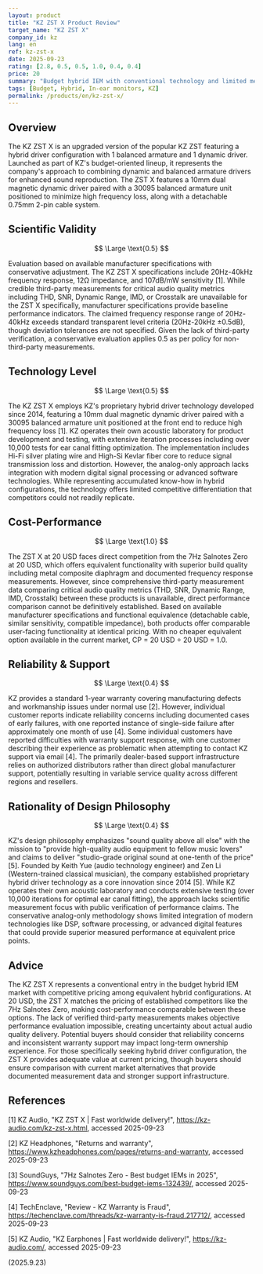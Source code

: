 ```yaml
---
layout: product
title: "KZ ZST X Product Review"
target_name: "KZ ZST X"
company_id: kz
lang: en
ref: kz-zst-x
date: 2025-09-23
rating: [2.8, 0.5, 0.5, 1.0, 0.4, 0.4]
price: 20
summary: "Budget hybrid IEM with conventional technology and limited measurement verification"
tags: [Budget, Hybrid, In-ear monitors, KZ]
permalink: /products/en/kz-zst-x/
---
```

## Overview

The KZ ZST X is an upgraded version of the popular KZ ZST featuring a hybrid driver configuration with 1 balanced armature and 1 dynamic driver. Launched as part of KZ's budget-oriented lineup, it represents the company's approach to combining dynamic and balanced armature drivers for enhanced sound reproduction. The ZST X features a 10mm dual magnetic dynamic driver paired with a 30095 balanced armature unit positioned to minimize high frequency loss, along with a detachable 0.75mm 2-pin cable system.

## Scientific Validity

$$ \Large \text{0.5} $$

Evaluation based on available manufacturer specifications with conservative adjustment. The KZ ZST X specifications include 20Hz-40kHz frequency response, 12Ω impedance, and 107dB/mW sensitivity [1]. While credible third-party measurements for critical audio quality metrics including THD, SNR, Dynamic Range, IMD, or Crosstalk are unavailable for the ZST X specifically, manufacturer specifications provide baseline performance indicators. The claimed frequency response range of 20Hz-40kHz exceeds standard transparent level criteria (20Hz-20kHz ±0.5dB), though deviation tolerances are not specified. Given the lack of third-party verification, a conservative evaluation applies 0.5 as per policy for non-third-party measurements.

## Technology Level

$$ \Large \text{0.5} $$

The KZ ZST X employs KZ's proprietary hybrid driver technology developed since 2014, featuring a 10mm dual magnetic dynamic driver paired with a 30095 balanced armature unit positioned at the front end to reduce high frequency loss [1]. KZ operates their own acoustic laboratory for product development and testing, with extensive iteration processes including over 10,000 tests for ear canal fitting optimization. The implementation includes Hi-Fi silver plating wire and High-Si Kevlar fiber core to reduce signal transmission loss and distortion. However, the analog-only approach lacks integration with modern digital signal processing or advanced software technologies. While representing accumulated know-how in hybrid configurations, the technology offers limited competitive differentiation that competitors could not readily replicate.

## Cost-Performance

$$ \Large \text{1.0} $$

The ZST X at 20 USD faces direct competition from the 7Hz Salnotes Zero at 20 USD, which offers equivalent functionality with superior build quality including metal composite diaphragm and documented frequency response measurements. However, since comprehensive third-party measurement data comparing critical audio quality metrics (THD, SNR, Dynamic Range, IMD, Crosstalk) between these products is unavailable, direct performance comparison cannot be definitively established. Based on available manufacturer specifications and functional equivalence (detachable cable, similar sensitivity, compatible impedance), both products offer comparable user-facing functionality at identical pricing. With no cheaper equivalent option available in the current market, CP = 20 USD ÷ 20 USD = 1.0.

## Reliability & Support

$$ \Large \text{0.4} $$

KZ provides a standard 1-year warranty covering manufacturing defects and workmanship issues under normal use [2]. However, individual customer reports indicate reliability concerns including documented cases of early failures, with one reported instance of single-side failure after approximately one month of use [4]. Some individual customers have reported difficulties with warranty support response, with one customer describing their experience as problematic when attempting to contact KZ support via email [4]. The primarily dealer-based support infrastructure relies on authorized distributors rather than direct global manufacturer support, potentially resulting in variable service quality across different regions and resellers.

## Rationality of Design Philosophy

$$ \Large \text{0.4} $$

KZ's design philosophy emphasizes "sound quality above all else" with the mission to "provide high-quality audio equipment to fellow music lovers" and claims to deliver "studio-grade original sound at one-tenth of the price" [5]. Founded by Keith Yue (audio technology engineer) and Zen Li (Western-trained classical musician), the company established proprietary hybrid driver technology as a core innovation since 2014 [5]. While KZ operates their own acoustic laboratory and conducts extensive testing (over 10,000 iterations for optimal ear canal fitting), the approach lacks scientific measurement focus with public verification of performance claims. The conservative analog-only methodology shows limited integration of modern technologies like DSP, software processing, or advanced digital features that could provide superior measured performance at equivalent price points.

## Advice

The KZ ZST X represents a conventional entry in the budget hybrid IEM market with competitive pricing among equivalent hybrid configurations. At 20 USD, the ZST X matches the pricing of established competitors like the 7Hz Salnotes Zero, making cost-performance comparable between these options. The lack of verified third-party measurements makes objective performance evaluation impossible, creating uncertainty about actual audio quality delivery. Potential buyers should consider that reliability concerns and inconsistent warranty support may impact long-term ownership experience. For those specifically seeking hybrid driver configuration, the ZST X provides adequate value at current pricing, though buyers should ensure comparison with current market alternatives that provide documented measurement data and stronger support infrastructure.

## References

[1] KZ Audio, "KZ ZST X | Fast worldwide delivery!", https://kz-audio.com/kz-zst-x.html, accessed 2025-09-23

[2] KZ Headphones, "Returns and warranty", https://www.kzheadphones.com/pages/returns-and-warranty, accessed 2025-09-23

[3] SoundGuys, "7Hz Salnotes Zero - Best budget IEMs in 2025", https://www.soundguys.com/best-budget-iems-132439/, accessed 2025-09-23

[4] TechEnclave, "Review - KZ Warranty is Fraud", https://techenclave.com/threads/kz-warranty-is-fraud.217712/, accessed 2025-09-23

[5] KZ Audio, "KZ Earphones | Fast worldwide delivery!", https://kz-audio.com/, accessed 2025-09-23

(2025.9.23)